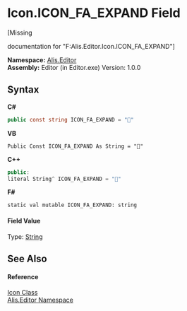 # Icon.ICON_FA_EXPAND Field
 

\[Missing <summary> documentation for "F:Alis.Editor.Icon.ICON_FA_EXPAND"\]

**Namespace:**&nbsp;<a href="b150ade4-39de-a232-5f06-d3cdc1b2c538">Alis.Editor</a><br />**Assembly:**&nbsp;Editor (in Editor.exe) Version: 1.0.0

## Syntax

**C#**<br />
``` C#
public const string ICON_FA_EXPAND = ""
```

**VB**<br />
``` VB
Public Const ICON_FA_EXPAND As String = ""
```

**C++**<br />
``` C++
public:
literal String^ ICON_FA_EXPAND = ""
```

**F#**<br />
``` F#
static val mutable ICON_FA_EXPAND: string
```


#### Field Value
Type: <a href="https://docs.microsoft.com/dotnet/api/system.string" target="_blank">String</a>

## See Also


#### Reference
<a href="cc0f883c-67f8-f772-c6d7-a60b129f22a7">Icon Class</a><br /><a href="b150ade4-39de-a232-5f06-d3cdc1b2c538">Alis.Editor Namespace</a><br />